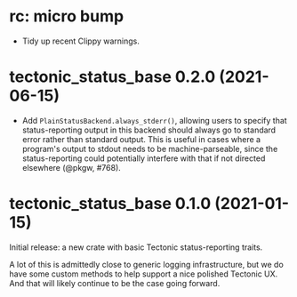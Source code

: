 # rc: micro bump

- Tidy up recent Clippy warnings.


# tectonic_status_base 0.2.0 (2021-06-15)

- Add `PlainStatusBackend.always_stderr()`, allowing users to specify that
  status-reporting output in this backend should always go to standard error
  rather than standard output. This is useful in cases where a program's output
  to stdout needs to be machine-parseable, since the status-reporting could
  potentially interfere with that if not directed elsewhere (@pkgw, #768).


# tectonic_status_base 0.1.0 (2021-01-15)

Initial release: a new crate with basic Tectonic status-reporting traits.

A lot of this is admittedly close to generic logging infrastructure, but we do
have some custom methods to help support a nice polished Tectonic UX. And that
will likely continue to be the case going forward.
